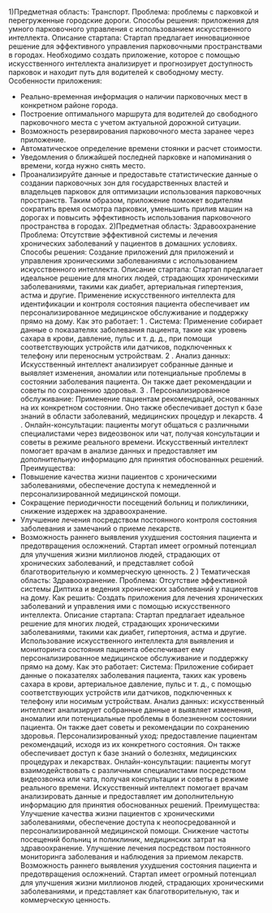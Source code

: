 1)Предметная область: Транспорт.
Проблема: проблемы с парковкой и перегруженные городские дороги.
Способы решения: приложения для умного парковочного управления с использованием искусственного интеллекта.
Описание стартапа: Стартап предлагает инновационное решение для эффективного управления парковочными пространствами в городах. Необходимо создать приложение, которое с помощью искусственного интеллекта анализирует и прогнозирует доступность парковок и находит путь для водителей к свободному месту.
Особенности приложения:
- Реально-временная информация о наличии парковочных мест в конкретном районе города.
- Построение оптимального маршрута для водителей до свободного парковочного места с учетом актуальной дорожной ситуации.
- Возможность резервирования парковочного места заранее через приложение.
- Автоматическое определение времени стоянки и расчет стоимости.
- Уведомления о ближайшей последней парковке и напоминания о времени, когда нужно снять место.
- Проанализируйте данные и предоставьте статистические данные о создании парковочных зон для государственных властей и владельцев парковок для оптимизации использования парковочных пространств.
Таким образом, приложение поможет водителям сократить время осмотра парковки, уменьшить прилив машин на дорогах и повысить эффективность использования парковочного пространства в городах.
2)Предметная область: Здравоохранение
Проблема: Отсутствие эффективной системы и лечения хронических заболеваний у пациентов в домашних условиях. Способы решения: Создание приложений для приложений и управления хроническими заболеваниями с использованием искусственного интеллекта.
Описание стартапа: Стартап предлагает идеальное решение для многих людей, страдающих хроническими заболеваниями, такими как диабет, артериальная гипертензия, астма и другие.
Применение искусственного интеллекта для идентификации и контроля состояния пациента обеспечивает им персонализированное медицинское обслуживание и поддержку прямо на дому.
Как это работает:
1 . Система: Применение собирает данные о показателях заболевания пациента, такие как уровень сахара в крови, давление, пульс и т. д. д., при помощи соответствующих устройств или датчиков, подключенных к телефону или переносным устройствам.
2 . Анализ данных: Искусственный интеллект анализирует собранные данные и выявляет изменения, аномалии или потенциальные проблемы в состоянии заболевания пациента. Он также дает рекомендации и советы по сохранению здоровья.
3 . Персонализированное обслуживание: Применение пациентам рекомендаций, основанных на их конкретном состоянии. Оно также обеспечивает доступ к базе знаний в области заболеваний, медицинских процедур и лекарств.
4 . Онлайн-консультации: пациенты могут общаться с различными специалистами через видеозвонок или чат, получая консультации и советы в режиме реального времени. Искусственный интеллект помогает врачам в анализе данных и предоставляет им дополнительную информацию для принятия обоснованных решений.
Преимущества:
- Повышение качества жизни пациентов с хроническими заболеваниями, обеспечение доступа к немедленной и персонализированной медицинской помощи.
- Сокращение периодичности посещений больниц и поликлиники, снижение издержек на здравоохранение.
- Улучшение лечения посредством постоянного контроля состояния заболевания и замечаний о приеме лекарств.
- Возможность раннего выявления ухудшения состояния пациента и предотвращения осложнений.
Стартап имеет огромный потенциал для улучшения жизни миллионов людей, страдающих от хронических заболеваний, и представляет собой благотворительную и коммерческую ценность.
2 ) Тематическая область: Здравоохранение. Проблема: Отсутствие эффективной системы Диптиха и ведения хронических заболеваний у пациентов на дому. Как решить: Создать приложения для лечения хронических заболеваний и управления ими с помощью искусственного интеллекта. Описание стартапа: Стартап предлагает идеальное решение для многих людей, страдающих хроническими заболеваниями, такими как диабет, гипертония, астма и другие. Использование искусственного интеллекта для выявления и мониторинга состояния пациента обеспечивает ему персонализированное медицинское обслуживание и поддержку прямо на дому. Как это работает:
Система: Приложение собирает данные о показателях заболевания пациента, таких как уровень сахара в крови, артериальное давление, пульс и т. д., с помощью соответствующих устройств или датчиков, подключенных к телефону или носимым устройствам. Анализ данных: искусственный интеллект анализирует собранные данные и выявляет изменения, аномалии или потенциальные проблемы в болезненном состоянии пациента. Он также дает советы и рекомендации по сохранению здоровья.
Персонализированный уход: предоставление пациентам рекомендаций, исходя из их конкретного состояния. Он также обеспечивает доступ к базе знаний о болезнях, медицинских процедурах и лекарствах. Онлайн-консультации: пациенты могут взаимодействовать с различными специалистами посредством видеозвонка или чата, получая консультации и советы в режиме реального времени. Искусственный интеллект помогает врачам анализировать данные и предоставляет им дополнительную информацию для принятия обоснованных решений. Преимущества:
Улучшение качества жизни пациентов с хроническими заболеваниями, обеспечение доступа к неопосредованной и персонализированной медицинской помощи. Снижение частоты посещений больниц и поликлиник, медицинских затрат на здравоохранение.
Улучшение лечения посредством постоянного мониторинга заболевания и наблюдения за приемом лекарств.
Возможность раннего выявления ухудшения состояния пациента и предотвращения осложнений. Стартап имеет огромный потенциал для улучшения жизни миллионов людей, страдающих хроническими заболеваниями, и представляет как благотворительную, так и коммерческую ценность.

